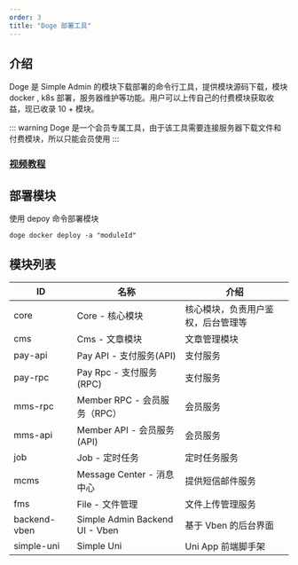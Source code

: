 ```yaml
---
order: 3
title: "Doge 部署工具"
---
```


## 介绍

Doge 是 Simple Admin 的模块下载部署的命令行工具，提供模块源码下载，模块 docker , k8s 部署，服务器维护等功能。用户可以上传自己的付费模块获取收益，现已收录 10 + 模块。

::: warning
Doge 是一个会员专属工具，由于该工具需要连接服务器下载文件和付费模块，所以只能会员使用
:::

### [视频教程](https://www.bilibili.com/video/BV1vg4y1Z7hK/?share_source=copy_web&vd_source=f045c6cd68640dbfa7188638af9c7b03)

## 部署模块

使用 depoy 命令部署模块

```shell
doge docker deploy -a "moduleId"
```

## 模块列表

| **ID**       | **名称**                       | **介绍**                           |
| ------------ | ------------------------------ | ---------------------------------- |
| core         | Core - 核心模块                | 核心模块，负责用户鉴权，后台管理等 |
| cms          | Cms - 文章模块                 | 文章管理模块                       |
| pay-api      | Pay API - 支付服务(API)        | 支付服务                           |
| pay-rpc      | Pay Rpc - 支付服务(RPC)        | 支付服务                           |
| mms-rpc      | Member RPC - 会员服务（RPC）   | 会员服务                           |
| mms-api      | Member API - 会员服务 (API)    | 会员服务                           |
| job          | Job - 定时任务                 | 定时任务服务                       |
| mcms         | Message Center - 消息中心      | 提供短信邮件服务                   |
| fms          | File - 文件管理                | 文件上传管理服务                   |
| backend-vben | Simple Admin Backend UI - Vben | 基于 Vben 的后台界面               |
| simple-uni   | Simple Uni                     | Uni App 前端脚手架                 |